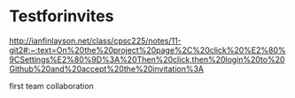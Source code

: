 # Testforinvites

http://ianfinlayson.net/class/cpsc225/notes/11-git2#:~:text=On%20the%20project%20page%2C%20click%20%E2%80%9CSettings%E2%80%9D%3A%20Then%20click,then%20login%20to%20Github%20and%20accept%20the%20invitation%3A

first team collaboration
